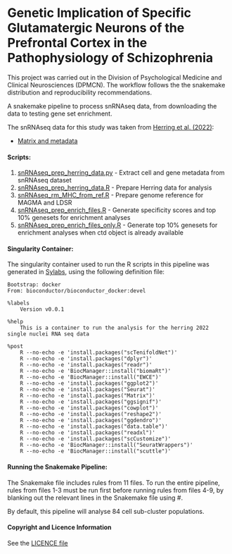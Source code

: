 # Genetic Implication of Specific Glutamatergic Neurons of the Prefrontal Cortex in the Pathophysiology of Schizophrenia

This project was carried out in the Division of Psychological Medicine and Clinical Neurosciences (DPMCN). The workflow follows the the snakemake distribution and reproducibility recommendations.

A snakemake pipeline to process snRNAseq data, from downloading the data to testing gene set enrichment.

The snRNAseq data for this study was taken from [Herring et al. (2022)](https://doi.org/10.1016/j.cell.2022.09.039):

* [Matrix and metadata](https://storage.googleapis.com/neuro-dev/Processed_data/RNA-all_full-counts-and-downsampled-CPM.h5ad)

#### Scripts:
1. [snRNAseq_prep_herring_data.py](workflow/scripts/snRNAseq_prep_herring_data.py) - Extract cell and gene metadata from snRNAseq dataset
2. [snRNAseq_prep_herring_data.R](workflow/scripts/snRNAseq_prep_herring_data.R) - Prepare Herring data for analysis 
3. [snRNAseq_rm_MHC_from_ref.R](workflow/scripts/snRNAseq_rm_MHC_from_ref.R) - Prepare genome reference for MAGMA and LDSR
4. [snRNAseq_prep_enrich_files.R](workflow/scripts/snRNAseq_prep_enrich_files.R) - Generate specificity scores and top 10% genesets for enrichment analyses
5. [snRNAseq_prep_enrich_files_only.R](workflow/scripts/snRNAseq_prep_enrich_files_only.R) - Generate top 10% genesets for enrichment analyses when ctd object is already available
<!-- 6. snRNAseq_plot_MAGMA_and_LDSR.R -->

#### Singularity Container:
The singularity container used to run the R scripts in this pipeline was generated in [Sylabs](https://cloud.sylabs.io/), using the following definition file:

```
Bootstrap: docker
From: bioconductor/bioconductor_docker:devel

%labels
    Version v0.0.1

%help
    This is a container to run the analysis for the herring 2022 single nuclei RNA seq data

%post
    R --no-echo -e 'install.packages("scTenifoldNet")'
    R --no-echo -e 'install.packages("dplyr")'
    R --no-echo -e 'install.packages("readr")'
    R --no-echo -e 'BiocManager::install("biomaRt")'
    R --no-echo -e 'BiocManager::install("EWCE")'
    R --no-echo -e 'install.packages("ggplot2")'
    R --no-echo -e 'install.packages("Seurat")'
    R --no-echo -e 'install.packages("Matrix")'
    R --no-echo -e 'install.packages("ggsignif")'
    R --no-echo -e 'install.packages("cowplot")'
    R --no-echo -e 'install.packages("reshape2")'
    R --no-echo -e 'install.packages("ggdendro")'
    R --no-echo -e 'install.packages("data.table")'
    R --no-echo -e 'install.packages("readxl")'
    R --no-echo -e 'install.packages("scCustomize")'
    R --no-echo -e 'BiocManager::install("SeuratWrappers")'
    R --no-echo -e 'BiocManager::install("scuttle")'
```

#### Running the Snakemake Pipeline:
The Snakemake file includes rules from 11 files. To run the entire pipeline, rules from files 1-3 must be run first before running rules from files 4-9, by blanking out the relevant lines in the Snakemake file using #.

By default, this pipeline will analyse 84 cell sub-cluster populations. 

#### Copyright and Licence Information
See the [LICENCE file](LICENCE.md)
